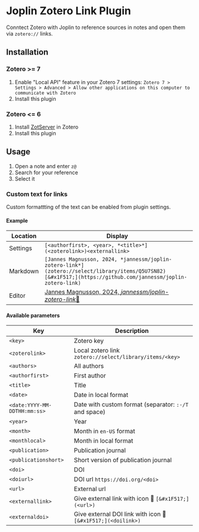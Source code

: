 # Joplin Zotero Link Plugin

Conntect Zotero with Joplin to reference sources in notes and open them via `zotero://` links.

## Installation

### Zotero >= 7

1. Enable "Local API" feature in your Zotero 7 settings: `Zotero 7 > Settings > Advanced > Allow other applications on this computer to communicate with Zotero`
2. Install this plugin

### Zotero <= 6

1. Install [ZotServer](https://github.com/MunGell/ZotServer) in Zotero
2. Install this plugin

## Usage

1. Open a note and enter `z@`
2. Search for your reference
3. Select it

### Custom text for links

Custom formattting of the text can be enabled from plugin settings.

#### Example

| Location   | Display |
|---|---|
| Settings | `[<authorfirst>, <year>, *<title>*](<zoterolink>)<externallink>`  |
| Markdown | `[Jannes Magnusson, 2024, *jannessm/joplin-zotero-link*](zotero://select/library/items/Q5U7SN82)[&#x1F517;](https://github.com/jannessm/joplin-zotero-link)`|
| Editor | [Jannes Magnusson, 2024, *jannessm/joplin-zotero-link*](zotero://select/library/items/Q5U7SN82)[&#x1F517;](https://github.com/jannessm/joplin-zotero-link) |

#### Available parameters
| Key        | Description          |
|----------------|----------------------|
| `<key>`        | Zotero key           |
| `<zoterolink>` | Local zotero link `zotero://select/library/items/<key>` |
| `<authors>`     |    All authors                  |
|  `<authorfirst>`               |        First author |
|   `<title>`   |   Title |
|  `<date>` | Date in local format         |
|  `<date:YYYY-MM-DDTHH:mm:ss>` | Date with custom format (separator: `:-/T` and space) |
|   `<year>`   |  Year    |
|   `<month>`  | Month in `en-US` format |
|   `<monthlocal>`  | Month in local format |
|   `<publication>`  |   Publication journal   |
|   `<publicationshort>` |  Short version of publication journal  |
|  `<doi>`        |   DOI    |
|  `<doiurl>`  |    DOI url `https://doi.org/<doi>`   |
|  `<url>` | External url    |
|  `<externallink>`   |  Give external link with icon 🔗 `[&#x1F517;](<url>)` |
|  `<externaldoi>`   |  Give external DOI link with icon 🔗 `[&#x1F517;](<doilink>)` |
